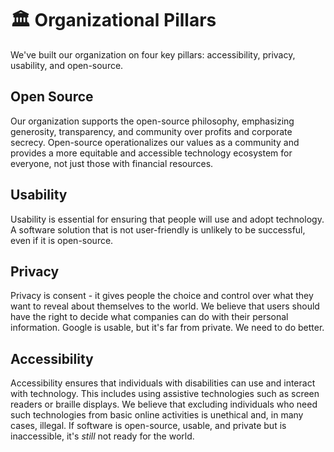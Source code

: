 # 🏛️ Organizational Pillars
We've built our organization on four key pillars: accessibility, privacy, usability, and open-source.

## Open Source
Our organization supports the open-source philosophy, emphasizing generosity, transparency, and community over profits and corporate secrecy. Open-source operationalizes our values as a community and provides a more equitable and accessible technology ecosystem for everyone, not just those with financial resources.

## Usability
Usability is essential for ensuring that people will use and adopt technology. A software solution that is not user-friendly is unlikely to be successful, even if it is open-source.

## Privacy
Privacy is consent - it gives people the choice and control over what they want to reveal about themselves to the world. We believe that users should have the right to decide what companies can do with their personal information. Google is usable, but it's far from private. We need to do better.

## Accessibility
Accessibility ensures that individuals with disabilities can use and interact with technology. This includes using assistive technologies such as screen readers or braille displays. We believe that excluding individuals who need such technologies from basic online activities is unethical and, in many cases, illegal. If software is open-source, usable, and private but is inaccessible, it's *still* not ready for the world.
